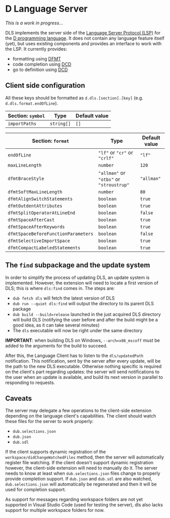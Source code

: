 # D Language Server

_This is a work in progress..._

DLS implements the server side of the [Language Server Protocol (LSP)](https://microsoft.github.io/language-server-protocol/) for the [D programming language](https://dlang.org). It does not contain any language feature itself (yet), but uses existing components and provides an interface to work with the LSP.
It currently provides:
- formatting using [DFMT](https://github.com/dlang-community/dfmt)
- code completion using [DCD](https://github.com/dlang-community/DCD)
- go to definition using [DCD](https://github.com/dlang-community/DCD)

## Client side configuration

All these keys should be formatted as `d.dls.[section].[key]` (e.g. `d.dls.format.endOfLine`).

|Section: `symbol`|Type      |Default value|
|-----------------|----------|-------------|
|`importPaths`    |`string[]`|`[]`         |

|Section: `format`                  |Type                                    |Default value|
|-----------------------------------|----------------------------------------|-------------|
|`endOfLine`                        |`"lf"` or `"cr"` or `"crlf"`            |`"lf"`       |
|`maxLineLength`                    |`number`                                |`120`        |
|`dfmtBraceStyle`                   |`"allman"` or `"otbs"` or `"stroustrup"`|`"allman"`   |
|`dfmtSoftMaxLineLength`            |`number`                                |`80`         |
|`dfmtAlignSwitchStatements`        |`boolean`                               |`true`       |
|`dfmtOutdentAttributes`            |`boolean`                               |`true`       |
|`dfmtSplitOperatorAtLineEnd`       |`boolean`                               |`false`      |
|`dfmtSpaceAfterCast`               |`boolean`                               |`true`       |
|`dfmtSpaceAfterKeywords`           |`boolean`                               |`true`       |
|`dfmtSpaceBeforeFunctionParameters`|`boolean`                               |`false`      |
|`dfmtSelectiveImportSpace`         |`boolean`                               |`true`       |
|`dfmtCompactLabeledStatements`     |`boolean`                               |`true`       |

## The `find` subpackage and the update system

In order to simplify the process of updating DLS, an update system is implemented.
However, the extension will need to locate a first version of DLS; this is where `dls:find` comes in.
The steps are:
- `dub fetch dls` will fetch the latest version of DLS
- `dub run --quiet dls:find` will output the directory to its parent DLS package
- `dub build --build=release` launched in the just acquired DLS directory will build DLS (notifying the user before and after the build might be a good idea, as it can take several minutes)
- The `dls` executable will now be right under the same directory

__IMPORTANT__: when building DLS on Windows, `--arch=x86_mscoff` must be added to the arguments for the build to succeed.

After this, the Language Client has to listen to the `dls/updatedPath` notification.
This notification, sent by the server after every update, will be the path to the new DLS executable.
Otherwise nothing specific is required on the client's part regarding updates: the server will send notifications to the user when an update is available, and build its next version in parallel to responding to requests.

## Caveats

The server may delegate a few operations to the client-side extension depending on the language client's capabilities.
The client should watch these files for the server to work properly:
- `dub.selections.json`
- `dub.json`
- `dub.sdl`

If the client supports dynamic registration of the `workspace/didChangeWatchedFiles` method, then the server will automatically register file watching.
If the client doesn't support dynamic registration however, the client-side extension will need to manually do it.
The server needs to know at least when `dub.selections.json` files change to properly provide completion support.
If `dub.json` and `dub.sdl` are also watched, `dub.selections.json` will automatically be regenerated and then it will be used for completion support.

As support for messages regarding workspace folders are not yet supported in Visual Studio Code (used for testing the server), dls also lacks support for multiple workspace folders for now.
